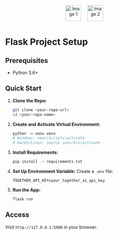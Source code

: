 <div style="display: flex; justify-content: center;">

  <div style="margin: 10px; text-align: center;">
    <img src="https://github.com/user-attachments/assets/2017912e-58ec-4792-952b-60d2570f49c1" alt="Image 1" width="50"/>
  </div>

  <div style="margin: 10px; text-align: center;">
    <img src="https://github.com/user-attachments/assets/b7f731a5-8455-4b99-be5d-4174bbb0ecf4" alt="Image 2" width="50"/>
  </div>

</div>


# Flask Project Setup

## Prerequisites
- Python 3.6+

## Quick Start

1. **Clone the Repo:**
   ```bash
   git clone <your-repo-url>
   cd <your-repo-name>
   ```

2. **Create and Activate Virtual Environment:**
   ```bash
   python -m venv venv
   # Windows: venv\Scripts\activate
   # macOS/Linux: source venv/bin/activate
   ```

3. **Install Requirements:**
   ```bash
   pip install -r requirements.txt
   ```

4. **Set Up Environment Variable:**
   Create a `.env` file:
   ```
   TOGETHER_API_KEY=your_together_ai_api_key
   ```

5. **Run the App:**
   ```bash
   flask run
   ```

## Access
Visit `http://127.0.0.1:5000` in your browser.
